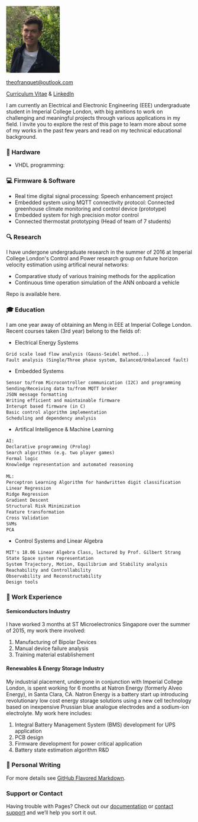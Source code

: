  <img src="pp.jpg" alt="Smiley face" height="180" width="145"> 
 
[theofranquet@outlook.com](mailto:theofranquet@outlook.com) 

[Curriculum Vitae](/CV.pdf) & [LinkedIn](https://www.linkedin.com/in/theo-franquet-1b7097b3)


I am currently an Electrical and Electronic Engineering (EEE) undergraduate student in Imperial College London, with big amitions to work on challenging and meaningful projects through various applications in my field. I invite you to explore the rest of this page to learn more about some of my works in the past few years and read on my technical educational background.


### :electric_plug: Hardware
- VHDL programming: 

### :computer: Firmware & Software
- Real time digital signal processing: Speech enhancement project
- Embedded system using MQTT connectivity protocol: Connected greenhouse climate monitoring and control device (prototype)
- Embedded system for high precision motor control
- Connected thermostat prototyping (Head of team of 7 students)


### :mag: Research
I have undergone undergraduate research in the summer of 2016 at Imperial College London's Control and Power research group on future horizon velocity estimation using artifical neural networks:

- Comparative study of various training methods for the application
- Continuous time operation simulation of the ANN onboard a vehicle

Repo is available here.


### :mortar_board: Education
I am one year away of obtaining an Meng in EEE at Imperial College London. Recent courses taken (3rd year) belong to the fields of:
- Electrical Energy Systems
```
Grid scale load flow analysis (Gauss-Seidel method...)
Fault analysis (Single/Three phase system, Balanced/Unbalanced fault)
```
- Embedded Systems
```
Sensor to/from Microcontroller communication (I2C) and programming
Sending/Receiving data to/from MQTT broker
JSON message formatting
Writing efficient and maintainable firmware
Interupt based firmware (in C)
Basic control algorithm implementation
Scheduling and dependency analysis
```
- Artifical Intelligence & Machine Learning
```
AI:
Declarative programming (Prolog)
Search algorithms (e.g. two player games)
Formal logic
Knowledge representation and automated reasoning

ML:
Perceptron Learning Algorithm for handwritten digit classification
Linear Regression
Ridge Regression
Gradient Descent
Structural Risk Minimization
Feature transformation
Cross Validation
SVMs
PCA
```
- Control Systems and Linear Algebra
```
MIT's 18.06 Linear Algebra Class, lectured by Prof. Gilbert Strang
State Space system representation
System Trajectory, Motion, Equilibrium and Stability analysis
Reachability and Controllability
Observability and Reconstructability
Design tools
```

### :briefcase: Work Experience
#### Semiconductors Industry
I have worked 3 months at ST Microelectronics Singapore over the summer of 2015, my work there involved:

1. Manufacturing of Bipolar Devices 
2. Manual device failure analysis
3. Training material establishement

#### Renewables & Energy Storage Industry
My industrial placement, undergone in conjunction with Imperial College London, is spent working for 6 months at Natron Energy (formerly Alveo Energy), in Santa Clara, CA. Natron Energy is a battery start up introducing revolutionary low cost energy storage solutions using a new cell technology based on inexpensive Prussian blue analogue electrodes and a sodium-ion electrolyte. My work here includes:

1. Integral Battery Management System (BMS) development for UPS application
2. PCB design
3. Firmware development for power critical application
4. Battery state estimation algorithm R&D

### :memo: Personal Writing








For more details see [GitHub Flavored Markdown](https://guides.github.com/features/mastering-markdown/).

### Support or Contact

Having trouble with Pages? Check out our [documentation](https://help.github.com/categories/github-pages-basics/) or [contact support](https://github.com/contact) and we’ll help you sort it out.
